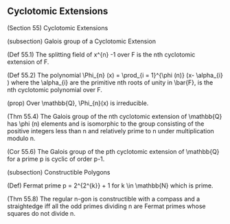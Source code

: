 Cyclotomic Extensions
------

(Section 55) Cyclotomic Extensions

(subsection) Galois group of a Cyclotomic Extension

(Def 55.1) The splitting field of x^{n} -1 over F is the nth cyclotomic extension of F.

(Def 55.2) The polynomial \Phi_{n} (x) = \prod_{i = 1}^{\phi (n)} (x- \alpha_{i} ) where the \alpha_{i} are the primitive nth roots of unity in \bar{F}, is the nth cyclotomic polynomial over F.

(prop) Over \mathbb{Q}, \Phi_{n}(x) is irreducible.

(Thm 55.4) The Galois group of the nth cyclotomic extension of \mathbb{Q} has \phi (n) elements and is isomorphic to the group consisting of the positive integers less than n and relatively prime to n under multiplication modulo n.

(Cor 55.6) The Galois group of the pth cyclotomic extension of \mathbb{Q} for a prime p is cyclic of order p-1.

(subsection) Constructible Polygons

(Def) Fermat prime p = 2^{2^{k}} + 1 for k \in \mathbb{N} which is prime.

(Thm 55.8) The regular n-gon is constructible with a compass and a straightedge iff all the odd primes dividing n are Fermat primes whose squares do not divide n.

